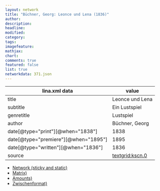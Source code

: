 ```yaml
---
layout: network
title: "Büchner, Georg: Leonce und Lena (1836)"
author:
description:
headline:
modified:
category:
tags:
imagefeature: 
mathjax: 
chart: 
comments: true
featured: false
list: true
networkdata: 371.json
---
```

lina.xml data  | value
------------- | -------------
title|Leonce und Lena
subtitle|Ein Lustspiel
genretitle|Lustspiel
author|Büchner, Georg
date[@type="print"][@when="1838"]|1838
date[@type="premiere"][@when="1895"]|1895
date[@type="written"][@when="1836"]|1836
source|[textgrid:kscn.0](https://textgridlab.org/1.0/tgcrud-public/rest/textgrid:kscn.0/data)



* [Network (sticky and static)](/linas/network371)
* [Matrix)](/linas/matrix371)
* [Amounts)](/linas/amount371)
* [Zwischenformat)](/linas/lina371 )
